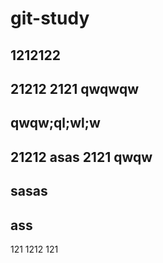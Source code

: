 # git-study

## 1212122

## 21212 2121 qwqwqw

## qwqw;ql;wl;w

## 21212 asas 2121 qwqw 
## sasas

## ass

121
1212
121